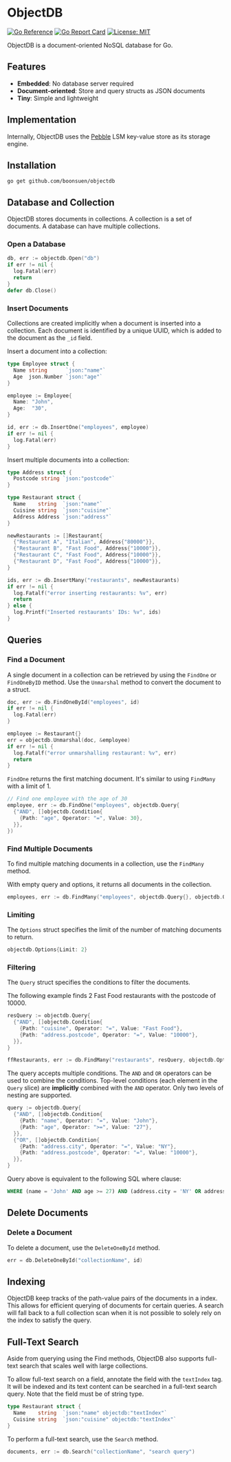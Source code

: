 # ObjectDB

[![Go Reference](https://pkg.go.dev/badge/github.com/boonsuen/objectdb.svg)](https://pkg.go.dev/github.com/boonsuen/objectdb)
[![Go Report Card](https://goreportcard.com/badge/github.com/boonsuen/objectdb)](https://goreportcard.com/report/github.com/boonsuen/objectdb)
[![License: MIT](https://img.shields.io/badge/License-MIT-blue.svg)](https://opensource.org/licenses/MIT)

ObjectDB is a document-oriented NoSQL database for Go.

## Features

- **Embedded**: No database server required
- **Document-oriented**: Store and query structs as JSON documents
- **Tiny**: Simple and lightweight

## Implementation

Internally, ObjectDB uses the [Pebble](https://github.com/cockroachdb/pebble) LSM key-value store as its storage engine.

## Installation

```shell
go get github.com/boonsuen/objectdb
```

## Database and Collection

ObjectDB stores documents in collections. A collection is a set of documents. A database can have multiple collections.

### Open a Database

```go
db, err := objectdb.Open("db")
if err != nil {
  log.Fatal(err)
  return
}
defer db.Close()
```

### Insert Documents

Collections are created implicitly when a document is inserted into a collection. Each document is identified by a unique UUID, which is added to the document as the `_id` field.

Insert a document into a collection:

```go
type Employee struct {
  Name string      `json:"name"`
  Age  json.Number `json:"age"`
}

employee := Employee{
  Name: "John",
  Age:  "30",
}

id, err := db.InsertOne("employees", employee)
if err != nil {
  log.Fatal(err)
}
```

Insert multiple documents into a collection:

```go
type Address struct {
  Postcode string `json:"postcode"`
}

type Restaurant struct {
  Name    string  `json:"name"`
  Cuisine string  `json:"cuisine"`
  Address Address `json:"address"`
}

newRestaurants := []Restaurant{
  {"Restaurant A", "Italian", Address{"80000"}},
  {"Restaurant B", "Fast Food", Address{"10000"}},
  {"Restaurant C", "Fast Food", Address{"10000"}},
  {"Restaurant D", "Fast Food", Address{"10000"}},
}

ids, err := db.InsertMany("restaurants", newRestaurants)
if err != nil {
  log.Fatalf("error inserting restaurants: %v", err)
  return
} else {
  log.Printf("Inserted restaurants' IDs: %v", ids)
}

```

## Queries

### Find a Document

A single document in a collection can be retrieved by using the `FindOne` or `FindOneByID` method. Use the `Unmarshal` method to convert the document to a struct.

```go
doc, err := db.FindOneById("employees", id)
if err != nil {
  log.Fatal(err)
}

employee := Restaurant{}
err = objectdb.Unmarshal(doc, &employee)
if err != nil {
  log.Fatalf("error unmarshalling restaurant: %v", err)
  return
}
```

`FindOne` returns the first matching document. It's similar to using `FindMany` with a limit of 1.

```go
// Find one employee with the age of 30
employee, err := db.FindOne("employees", objectdb.Query{
  {"AND", []objectdb.Condition{
    {Path: "age", Operator: "=", Value: 30},
  }},
})
```

### Find Multiple Documents

To find multiple matching documents in a collection, use the `FindMany` method.

With empty query and options, it returns all documents in the collection.

```go
employees, err := db.FindMany("employees", objectdb.Query{}, objectdb.Options{})
```

### Limiting

The `Options` struct specifies the limit of the number of matching documents to return.

```go
objectdb.Options{Limit: 2}
```

### Filtering

The `Query` struct specifies the conditions to filter the documents.

The following example finds 2 Fast Food restaurants with the postcode of 10000.

```go
resQuery := objectdb.Query{
  {"AND", []objectdb.Condition{
    {Path: "cuisine", Operator: "=", Value: "Fast Food"},
    {Path: "address.postcode", Operator: "=", Value: "10000"},
  }},
}

ffRestaurants, err := db.FindMany("restaurants", resQuery, objectdb.Options{Limit: 2})
```

The query accepts multiple conditions. The `AND` and `OR` operators can be used to combine the conditions. Top-level conditions (each element in the `Query` slice) are **implicitly** combined with the `AND` operator. Only two levels of nesting are supported.

```go
query := objectdb.Query{
  {"AND", []objectdb.Condition{
    {Path: "name", Operator: "=", Value: "John"},
    {Path: "age", Operator: ">=", Value: "27"},
  }},
  {"OR", []objectdb.Condition{
    {Path: "address.city", Operator: "=", Value: "NY"},
    {Path: "address.postcode", Operator: "=", Value: "10000"},
  }},
}
```

Query above is equivalent to the following SQL where clause:

```sql
WHERE (name = 'John' AND age >= 27) AND (address.city = 'NY' OR address.postcode = '10000')
```

## Delete Documents

### Delete a Document

To delete a document, use the `DeleteOneById` method.

```go
err = db.DeleteOneById("collectionName", id)
```

## Indexing

ObjectDB keep tracks of the path-value pairs of the documents in a index. This allows for efficient querying of documents for certain queries. A search will fall back to a full collection scan when it is not possible to solely rely on the index to satisfy the query.

## Full-Text Search

Aside from querying using the Find methods, ObjectDB also supports full-text search that scales well with large collections.

To allow full-text search on a field, annotate the field with the `textIndex` tag. It will be indexed and its text content can be searched in a full-text search query. Note that the field must be of string type.

```go
type Restaurant struct {
  Name    string  `json:"name" objectdb:"textIndex"`
  Cuisine string  `json:"cuisine" objectdb:"textIndex"`
}
```

To perform a full-text search, use the `Search` method.

```go
documents, err := db.Search("collectionName", "search query")
```

